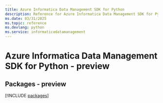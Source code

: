 ```yaml
---
title: Azure Informatica Data Management SDK for Python
description: Reference for Azure Informatica Data Management SDK for Python
ms.date: 03/31/2025
ms.topic: reference
ms.devlang: python
ms.service: informaticadatamanagement
---
```

# Azure Informatica Data Management SDK for Python - preview
## Packages - preview
[!INCLUDE [packages](informatica-data-management-index.md)]